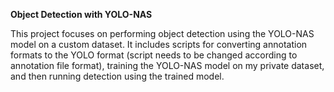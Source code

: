 **Object Detection with YOLO-NAS**

This project focuses on performing object detection using the YOLO-NAS model on a custom dataset. It includes scripts for converting annotation formats to the YOLO format (script needs to be changed according to annotation file format), training the YOLO-NAS model on my private dataset, and then running detection using the trained model.
